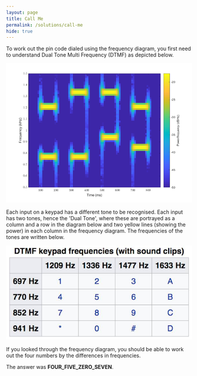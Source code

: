 ```yaml
---
layout: page
title: Call Me
permalink: /solutions/call-me
hide: true
---
```


To work out the pin code dialed using the frequency diagram, you first need to
understand Dual Tone Multi Frequency (DTMF) as depicted below.

![alt text][dialfreq]

[dialfreq]: /assets/img/dialfreq.png "Dial Frequency"

Each input on a keypad has a different tone to be recognised. Each input has
two tones, hence the 'Dual Tone', where these are portrayed as a column and a
row in the diagram below and two yellow lines (showing the power) in each
column in the frequency diagram. The frequencies of the tones are written
below. 


![alt text][dtmf]

[dtmf]: /assets/img/dtmf.jpg "DTMF"

If you looked through the frequency diagram, you should be able to work out
the four numbers by the differences in frequencies.

The answer was **FOUR_FIVE_ZERO_SEVEN**.